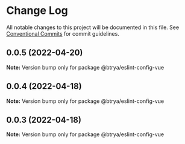 # Change Log

All notable changes to this project will be documented in this file.
See [Conventional Commits](https://conventionalcommits.org) for commit guidelines.

## 0.0.5 (2022-04-20)

**Note:** Version bump only for package @btrya/eslint-config-vue





## 0.0.4 (2022-04-18)

**Note:** Version bump only for package @btrya/eslint-config-vue





## 0.0.3 (2022-04-18)

**Note:** Version bump only for package @btrya/eslint-config-vue
